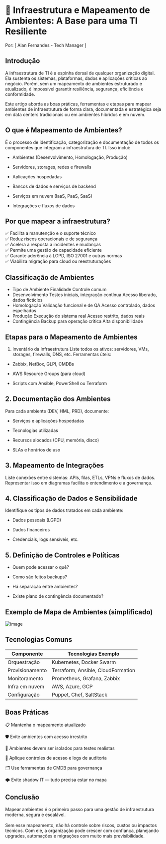 # 🧱 Infraestrutura e Mapeamento de Ambientes: A Base para uma TI Resiliente
Por: [ Alan Fernandes - Tech Manager ]

## Introdução
A infraestrutura de TI é a espinha dorsal de qualquer organização digital. Ela sustenta os sistemas, plataformas, dados e aplicações críticas ao negócio. Porém, sem um mapeamento de ambientes estruturado e atualizado, é impossível garantir resiliência, segurança, eficiência e conformidade.

Este artigo aborda as boas práticas, ferramentas e etapas para mapear ambientes de infraestrutura de forma clara, documentada e estratégica seja em data centers tradicionais ou em ambientes híbridos e em nuvem.

## O que é Mapeamento de Ambientes?
É o processo de identificação, categorização e documentação de todos os componentes que integram a infraestrutura de TI. Isso inclui:

- Ambientes (Desenvolvimento, Homologação, Produção)

- Servidores, storages, redes e firewalls

- Aplicações hospedadas

- Bancos de dados e serviços de backend

- Serviços em nuvem (IaaS, PaaS, SaaS)

- Integrações e fluxos de dados

## Por que mapear a infraestrutura?
✅ Facilita a manutenção e o suporte técnico \
✅ Reduz riscos operacionais e de segurança \
✅ Acelera a resposta a incidentes e mudanças \
✅ Permite uma gestão de capacidade eficiente \
✅ Garante aderência à LGPD, ISO 27001 e outras normas \
✅ Viabiliza migração para cloud ou reestruturações

## Classificação de Ambientes
- Tipo de Ambiente	Finalidade	Controle comum
- Desenvolvimento	Testes iniciais, integração contínua	Acesso liberado, dados fictícios
- Homologação	Validação funcional e de QA	Acesso controlado, dados espelhados
- Produção	Execução do sistema real	Acesso restrito, dados reais
- Contingência	Backup para operação crítica	Alta disponibilidade

## Etapas para o Mapeamento de Ambientes
1. Inventário da Infraestrutura
Liste todos os ativos: servidores, VMs, storages, firewalls, DNS, etc. Ferramentas úteis:

- Zabbix, NetBox, GLPI, CMDBs

- AWS Resource Groups (para cloud)

- Scripts com Ansible, PowerShell ou Terraform

## 2. Documentação dos Ambientes
Para cada ambiente (DEV, HML, PRD), documente:

- Serviços e aplicações hospedadas

- Tecnologias utilizadas

- Recursos alocados (CPU, memória, disco)

- SLAs e horários de uso

## 3. Mapeamento de Integrações
Liste conexões entre sistemas: APIs, filas, ETLs, VPNs e fluxos de dados. Representar isso em diagramas facilita o entendimento e a governança.

## 4. Classificação de Dados e Sensibilidade
Identifique os tipos de dados tratados em cada ambiente:

- Dados pessoais (LGPD)

- Dados financeiros

- Credenciais, logs sensíveis, etc.

## 5. Definição de Controles e Políticas
- Quem pode acessar o quê?

- Como são feitos backups?

- Há separação entre ambientes?

- Existe plano de contingência documentado?

## Exemplo de Mapa de Ambientes (simplificado)
![image](https://github.com/user-attachments/assets/793d2ef5-2369-4845-bd15-d35e122ae165)

## Tecnologias Comuns
| Componente      | Tecnologias Exemplo                |
| --------------- | ---------------------------------- |
| Orquestração    | Kubernetes, Docker Swarm           |
| Provisionamento | Terraform, Ansible, CloudFormation |
| Monitoramento   | Prometheus, Grafana, Zabbix        |
| Infra em nuvem  | AWS, Azure, GCP                    |
| Configuração    | Puppet, Chef, SaltStack            |


## Boas Práticas
📋 Mantenha o mapeamento atualizado

🛡️ Evite ambientes com acesso irrestrito

🧪 Ambientes devem ser isolados para testes realistas

🔐 Aplique controles de acesso e logs de auditoria

🗂️ Use ferramentas de CMDB para governança

🌩️ Evite shadow IT — tudo precisa estar no mapa

## Conclusão
Mapear ambientes é o primeiro passo para uma gestão de infraestrutura moderna, segura e escalável. \
\
Sem esse mapeamento, não há controle sobre riscos, custos ou impactos técnicos. Com ele, a organização pode crescer com confiança, planejando upgrades, automações e migrações com muito mais previsibilidade.
